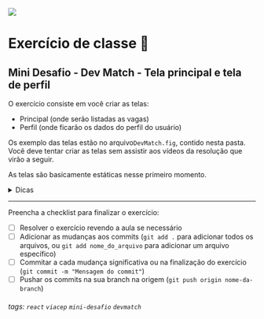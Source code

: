 ![](https://i.imgur.com/xG74tOh.png)

# Exercício de classe 🏫

## Mini Desafio - Dev Match - Tela principal e tela de perfil

O exercício consiste em você criar as telas: 
 - Principal (onde serão listadas as vagas)
 - Perfil (onde ficarão os dados do perfil do usuário)
 
 Os exemplo das telas estão no arquivo`DevMatch.fig`, contido nesta pasta.
Você deve tentar criar as telas sem assistir aos vídeos da resolução que virão a seguir.

As telas são basicamente estáticas nesse primeiro momento.

<details>
  <summary>Dicas</summary>
  <ul>
    <li>Utilizar Lib do Font Awesome para React para podermos usar os ícones do "olho"</li>
    <li>Dica de components:</li>
    <ul>
        <li>Component Modal Match</li>
        <li>Component Modal Add Skill</li>
        <li>Component Job Opportunity</li>
        <li>Component Action Buttons</li>
        <li>Component Profile Bar</li>
        <li>Component Skills</li>
    </ul>    
  </ul>  
</details>

---

Preencha a checklist para finalizar o exercício:

- [ ] Resolver o exercício revendo a aula se necessário
- [ ] Adicionar as mudanças aos commits (`git add .` para adicionar todos os arquivos, ou `git add nome_do_arquivo` para adicionar um arquivo específico)
- [ ] Commitar a cada mudança significativa ou na finalização do exercício (`git commit -m "Mensagem do commit"`)
- [ ] Pushar os commits na sua branch na origem (`git push origin nome-da-branch`)

###### tags: `react` `viacep` `mini-desafio` `devmatch`
